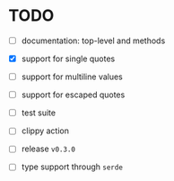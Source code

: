 # TODO

* [ ] documentation: top-level and methods

* [x] support for single quotes

* [ ] support for multiline values

* [ ] support for escaped quotes

* [ ] test suite

* [ ] clippy action

* [ ] release `v0.3.0`

* [ ] type support through `serde`
